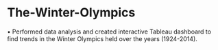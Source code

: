 # The-Winter-Olympics

•	Performed data analysis and created interactive Tableau dashboard to find trends in the Winter Olympics held over the years (1924-2014).
